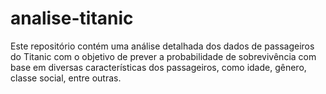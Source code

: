 # analise-titanic
Este repositório contém uma análise detalhada dos dados de passageiros do Titanic com o objetivo de prever a probabilidade de sobrevivência com base em diversas características dos passageiros, como idade, gênero, classe social, entre outras.
